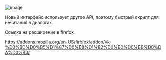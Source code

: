 ![image](https://github.com/user-attachments/assets/ad3a118e-4632-42cd-b7d0-01e8514501d5)

Новый интерфейс использует другое API, поэтому быстрый скрипт для нечитания в диалогах.

Ссылка на расширение в firefox

https://addons.mozilla.org/en-US/firefox/addon/vk-%D0%BD%D0%B5%D1%87%D0%B8%D1%82%D0%B0%D0%BB%D0%BA%D0%B0/
